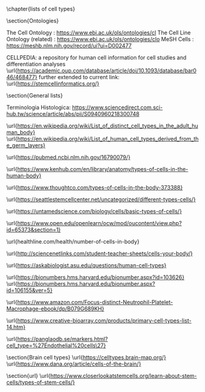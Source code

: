 \chapter{lists of cell types}

\section{Ontologies}

The Cell Ontology : https://www.ebi.ac.uk/ols/ontologies/cl
The Cell Line Ontology (related) : https://www.ebi.ac.uk/ols/ontologies/clo
MeSH Cells : https://meshb.nlm.nih.gov/record/ui?ui=D002477

CELLPEDIA: a repository for human cell information for cell studies and differentiation analyses
\url{https://academic.oup.com/database/article/doi/10.1093/database/bar046/468477}
further extended to current link: \url{https://stemcellinformatics.org/}

\section{General lists}

Terminologia Histologica:  https://www.sciencedirect.com.sci-hub.tw/science/article/abs/pii/S0940960218300748

\url{https://en.wikipedia.org/wiki/List_of_distinct_cell_types_in_the_adult_human_body}
\url{https://en.wikipedia.org/wiki/List_of_human_cell_types_derived_from_the_germ_layers}

\url{https://pubmed.ncbi.nlm.nih.gov/16790079/}

\url{https://www.kenhub.com/en/library/anatomy/types-of-cells-in-the-human-body}

\url{https://www.thoughtco.com/types-of-cells-in-the-body-373388}

\url{https://seattlestemcellcenter.net/uncategorized/different-types-cells/}

\url{https://untamedscience.com/biology/cells/basic-types-of-cells/}

\url{https://www.open.edu/openlearn/ocw/mod/oucontent/view.php?id=65373&section=1}

\url{healthline.com/health/number-of-cells-in-body}

\url{http://sciencenetlinks.com/student-teacher-sheets/cells-your-body/}

\url{https://askabiologist.asu.edu/questions/human-cell-types}

\url{https://bionumbers.hms.harvard.edu/bionumber.aspx?id=103626}
\url{https://bionumbers.hms.harvard.edu/bionumber.aspx?id=106155&ver=5}

\url{https://www.amazon.com/Focus-distinct-Neutrophil-Platelet-Macrophage-ebook/dp/B079G689KH}

\url{https://www.creative-bioarray.com/products/primary-cell-types-list-14.htm}

\url{https://panglaodb.se/markers.html?cell_type=%27Endothelial%20cells\27}

\section{Brain cell types}
\url{https://celltypes.brain-map.org/}
\url{https://www.dana.org/article/cells-of-the-brain/}

\section{url}
\url{https://www.closerlookatstemcells.org/learn-about-stem-cells/types-of-stem-cells/}